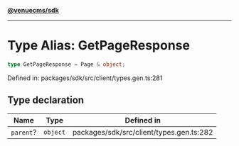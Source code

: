 [**@venuecms/sdk**](../Index.md)

***

# Type Alias: GetPageResponse

```ts
type GetPageResponse = Page & object;
```

Defined in: packages/sdk/src/client/types.gen.ts:281

## Type declaration

| Name | Type | Defined in |
| ------ | ------ | ------ |
| `parent`? | `object` | packages/sdk/src/client/types.gen.ts:282 |
